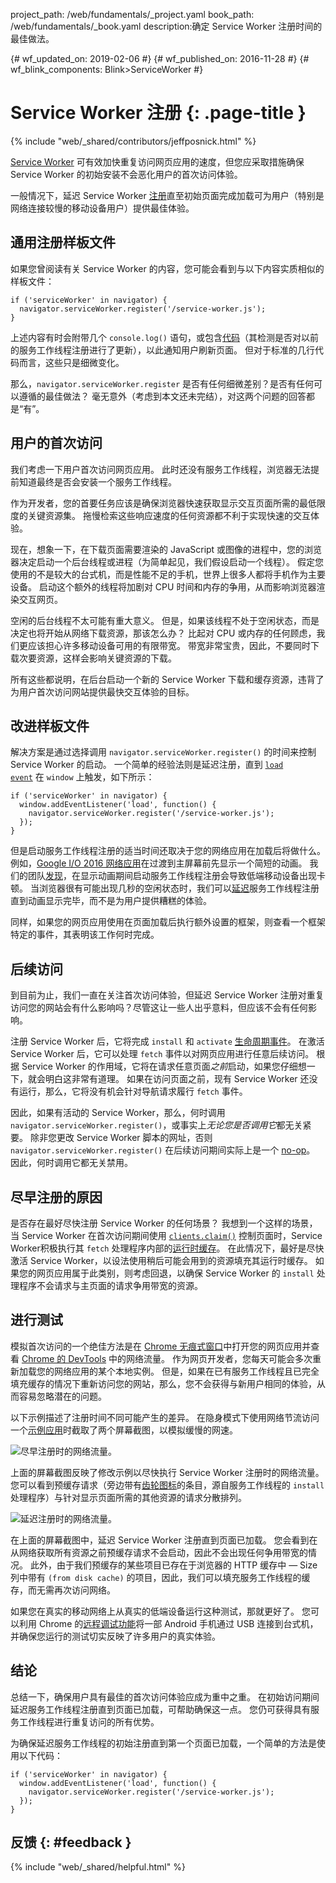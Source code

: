 project_path: /web/fundamentals/_project.yaml
book_path: /web/fundamentals/_book.yaml
description:确定 Service Worker 注册时间的最佳做法。

{# wf_updated_on: 2019-02-06 #}
{# wf_published_on: 2016-11-28 #}
{# wf_blink_components: Blink>ServiceWorker #}

# Service Worker 注册 {: .page-title }

{% include "web/_shared/contributors/jeffposnick.html" %}

[Service
Worker](/web/fundamentals/getting-started/primers/service-workers) 可有效加快重复访问网页应用的速度，但您应采取措施确保 Service Worker 的初始安装不会恶化用户的首次访问体验。




一般情况下，延迟 Service Worker
[注册](https://developer.mozilla.org/en-US/docs/Web/API/ServiceWorkerContainer/register)直至初始页面完成加载可为用户（特别是网络连接较慢的移动设备用户）提供最佳体验。



## 通用注册样板文件

如果您曾阅读有关 Service Worker 的内容，您可能会看到与以下内容实质相似的样板文件：


    if ('serviceWorker' in navigator) {
      navigator.serviceWorker.register('/service-worker.js');
    }

上述内容有时会附带几个 `console.log()` 语句，或包含[代码](https://github.com/GoogleChrome/sw-precache/blob/master/demo/app/js/service-worker-registration.js#L20)（其检测是否对以前的服务工作线程注册进行了更新），以此通知用户刷新页面。
 但对于标准的几行代码而言，这些只是细微变化。


那么，`navigator.serviceWorker.register` 是否有任何细微差别？是否有任何可以遵循的最佳做法？
毫无意外（考虑到本文还未完结），对这两个问题的回答都是“有”。


## 用户的首次访问

我们考虑一下用户首次访问网页应用。 此时还没有服务工作线程，浏览器无法提前知道最终是否会安装一个服务工作线程。



作为开发者，您的首要任务应该是确保浏览器快速获取显示交互页面所需的最低限度的关键资源集。
 拖慢检索这些响应速度的任何资源都不利于实现快速的交互体验。


现在，想象一下，在下载页面需要渲染的 JavaScript 或图像的进程中，您的浏览器决定启动一个后台线程或进程（为简单起见，我们假设启动一个线程）。
 假定您使用的不是较大的台式机，而是性能不足的手机，世界上很多人都将手机作为主要设备。
 启动这个额外的线程将加剧对 CPU 时间和内存的争用，从而影响浏览器渲染交互网页。



空闲的后台线程不太可能有重大意义。 但是，如果该线程不处于空闲状态，而是决定也将开始从网络下载资源，那该怎么办？
比起对 CPU 或内存的任何顾虑，我们更应该担心许多移动设备可用的有限带宽。
 带宽非常宝贵，因此，不要同时下载次要资源，这样会影响关键资源的下载。


所有这些都说明，在后台启动一个新的 Service Worker 下载和缓存资源，违背了为用户首次访问网站提供最快交互体验的目标。




## 改进样板文件

解决方案是通过选择调用 `navigator.serviceWorker.register()` 的时间来控制 Service Worker 的启动。
 一个简单的经验法则是延迟注册，直到 <code>[load
event](https://developer.mozilla.org/en-US/docs/Web/API/GlobalEventHandlers/onload)</code>
在 <code>window</code> 上触发，如下所示：

    if ('serviceWorker' in navigator) {
      window.addEventListener('load', function() {
        navigator.serviceWorker.register('/service-worker.js');
      });
    }

但是启动服务工作线程注册的适当时间还取决于您的网络应用在加载后将做什么。
 例如，[Google I/O 2016 网络应用](https://events.google.com/io2016/)在过渡到主屏幕前先显示一个简短的动画。
 我们的团队[发现](/web/showcase/2016/iowa2016)，在显示动画期间启动服务工作线程注册会导致低端移动设备出现卡顿。
 当浏览器很有可能出现几秒的空闲状态时，我们可以[延迟](https://github.com/GoogleChrome/ioweb2016/blob/8cfa27261f9d07fe8a5bb7d228bd3f35dfc9a91e/app/scripts/helper/elements.js#L42)服务工作线程注册直到动画显示完毕，而不是为用户提供糟糕的体验。




同样，如果您的网页应用使用在页面加载后执行额外设置的框架，则查看一个框架特定的事件，其表明该工作何时完成。



## 后续访问

到目前为止，我们一直在关注首次访问体验，但延迟 Service Worker 注册对重复访问您的网站会有什么影响吗？尽管这让一些人出乎意料，但应该不会有任何影响。



注册 Service Worker 后，它将完成 `install` 和
`activate` [生命周期事件](/web/fundamentals/instant-and-offline/service-worker/lifecycle)。
在激活 Service Worker 后，它可以处理 `fetch` 事件以对网页应用进行任意后续访问。
 根据 Service Worker 的作用域，它将在请求任意页面*之前*启动，如果您仔细想一下，就会明白这非常有道理。
 如果在访问页面之前，现有 Service Worker 还没有运行，那么，它将没有机会针对导航请求履行 `fetch` 事件。



因此，如果有活动的 Service Worker，那么，何时调用 `navigator.serviceWorker.register()`，或事实上*无论您是否调用它*都无关紧要。
除非您更改 Service Worker 脚本的网址，否则
`navigator.serviceWorker.register()` 在后续访问期间实际上是一个 [no-op](https://en.wikipedia.org/wiki/NOP)。
 因此，何时调用它都无关禁用。


## 尽早注册的原因

是否存在最好尽快注册 Service Worker 的任何场景？
我想到一个这样的场景，当 Service Worker 在首次访问期间使用
<code>[clients.claim()](https://developer.mozilla.org/en-US/docs/Web/API/Clients/claim)</code>
控制页面时，Service Worker积极执行其 <code>fetch</code> 处理程序内部的[运行时缓存](/web/fundamentals/instant-and-offline/offline-cookbook/#on-network-response)。
 在此情况下，最好是尽快激活 Service Worker，以设法使用稍后可能会用到的资源填充其运行时缓存。
 如果您的网页应用属于此类别，则考虑回退，以确保 Service Worker 的 <code>install</code> 处理程序不会请求与主页面的请求争用带宽的资源。




## 进行测试

模拟首次访问的一个绝佳方法是在 [Chrome 无痕式窗口](https://support.google.com/chromebook/answer/95464?co=GENIE.Platform%3DDesktop)中打开您的网页应用并查看 [Chrome 的 DevTools](/web/tools/chrome-devtools/) 中的网络流量。
 作为网页开发者，您每天可能会多次重新加载您的网络应用的某个本地实例。
 但是，如果在已有服务工作线程且已完全填充缓存的情况下重新访问您的网站，那么，您不会获得与新用户相同的体验，从而容易忽略潜在的问题。



以下示例描述了注册时间不同可能产生的差异。
 在隐身模式下使用网络节流访问一个[示例应用](https://github.com/GoogleChrome/sw-precache/tree/master/app-shell-demo)时截取了两个屏幕截图，以模拟缓慢的网速。



![尽早注册时的网络流量。](images/early-registration.png
"Network traffic with early registration.")

上面的屏幕截图反映了修改示例以尽快执行 Service Worker 注册时的网络流量。
 您可以看到预缓存请求（旁边带有[齿轮图标](http://stackoverflow.com/questions/33590378/status-code200-ok-from-serviceworker-in-chrome-network-devtools/33655173#33655173)的条目，源自服务工作线程的 `install` 处理程序）与针对显示页面所需的其他资源的请求分散排列。





![延迟注册时的网络流量。](images/late-registration.png
"Network traffic with late registration.")


在上面的屏幕截图中，延迟 Service Worker 注册直到页面已加载。
 您会看到在从网络获取所有资源之前预缓存请求不会启动，因此不会出现任何争用带宽的情况。
 此外，由于我们预缓存的某些项目已存在于浏览器的 HTTP 缓存中 — Size 列中带有 `(from disk cache)` 的项目，因此，我们可以填充服务工作线程的缓存，而无需再次访问网络。




如果您在真实的移动网络上从真实的低端设备运行这种测试，那就更好了。
 您可以利用 Chrome 的[远程调试功能](/web/tools/chrome-devtools/remote-debugging/)将一部 Android 手机通过 USB 连接到台式机，并确保您运行的测试切实反映了许多用户的真实体验。





## 结论

总结一下，确保用户具有最佳的首次访问体验应成为重中之重。
 在初始访问期间延迟服务工作线程注册直到页面已加载，可帮助确保这一点。
 您仍可获得具有服务工作线程进行重复访问的所有优势。


为确保延迟服务工作线程的初始注册直到第一个页面已加载，一个简单的方法是使用以下代码：


    if ('serviceWorker' in navigator) {
      window.addEventListener('load', function() {
        navigator.serviceWorker.register('/service-worker.js');
      });
    }

## 反馈 {: #feedback }

{% include "web/_shared/helpful.html" %}
